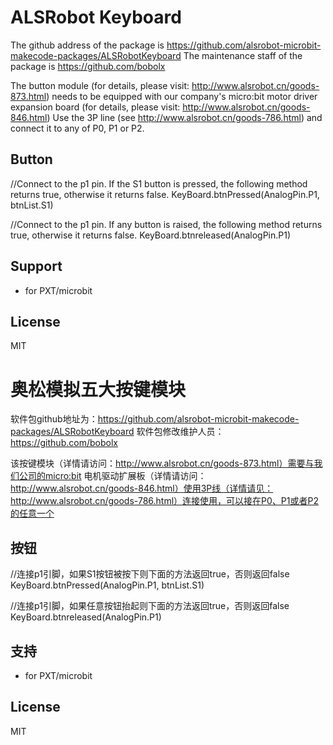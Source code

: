 # ALSRobot Keyboard
The github address of the package is https://github.com/alsrobot-microbit-makecode-packages/ALSRobotKeyboard
The maintenance staff of the package is https://github.com/bobolx

The button module (for details, please visit: http://www.alsrobot.cn/goods-873.html) needs to be equipped with our company's micro:bit motor driver expansion board (for details, please visit: http://www.alsrobot.cn/goods-846.html) Use the 3P line (see http://www.alsrobot.cn/goods-786.html) and connect it to any of P0, P1 or P2.

## Button
//Connect to the p1 pin. If the S1 button is pressed, the following method returns true, otherwise it returns false.
KeyBoard.btnPressed(AnalogPin.P1, btnList.S1)

//Connect to the p1 pin. If any button is raised, the following method returns true, otherwise it returns false.
KeyBoard.btnreleased(AnalogPin.P1)

## Support

* for PXT/microbit

## License

MIT


# 奥松模拟五大按键模块
软件包github地址为：https://github.com/alsrobot-microbit-makecode-packages/ALSRobotKeyboard
软件包修改维护人员：https://github.com/bobolx

该按键模块（详情请访问：http://www.alsrobot.cn/goods-873.html）需要与我们公司的micro:bit 电机驱动扩展板（详情请访问：http://www.alsrobot.cn/goods-846.html）使用3P线（详情请见：http://www.alsrobot.cn/goods-786.html）连接使用，可以接在P0、P1或者P2的任意一个

## 按钮
//连接p1引脚，如果S1按钮被按下则下面的方法返回true，否则返回false
KeyBoard.btnPressed(AnalogPin.P1, btnList.S1)

//连接p1引脚，如果任意按钮抬起则下面的方法返回true，否则返回false
KeyBoard.btnreleased(AnalogPin.P1)

## 支持

* for PXT/microbit

## License

MIT

